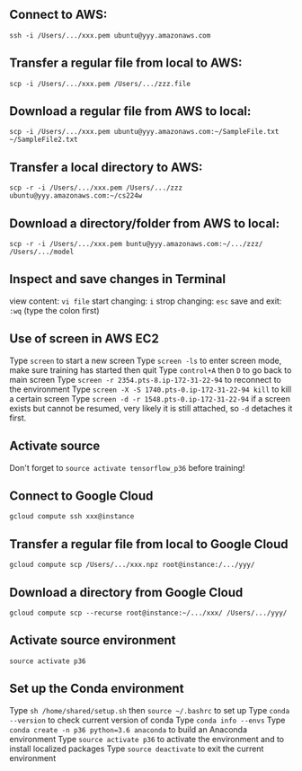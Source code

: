 ## Connect to AWS:
`ssh -i /Users/.../xxx.pem ubuntu@yyy.amazonaws.com`

## Transfer a regular file from local to AWS:
`scp -i /Users/.../xxx.pem /Users/.../zzz.file`

## Download a regular file from AWS to local:
`scp -i /Users/.../xxx.pem ubuntu@yyy.amazonaws.com:~/SampleFile.txt ~/SampleFile2.txt`

## Transfer a local directory to AWS:
`scp -r -i /Users/.../xxx.pem /Users/.../zzz ubuntu@yyy.amazonaws.com:~/cs224w`

## Download a directory/folder from AWS to local:
`scp -r -i /Users/.../xxx.pem buntu@yyy.amazonaws.com:~/.../zzz/ /Users/.../model`

## Inspect and save changes in Terminal
view content: `vi file`
start changing: `i`
strop changing: `esc`
save and exit: `:wq` (type the colon first)

## Use of screen in AWS EC2
Type `screen` to start a new screen
Type `screen -ls` to enter screen mode, make sure training has started then quit
Type `control+A` then `D` to go back to main screen
Type `screen -r 2354.pts-8.ip-172-31-22-94`  to reconnect to the environment
Type `screen -X -S 1740.pts-0.ip-172-31-22-94 kill` to kill a certain screen
Type `screen -d -r 1548.pts-0.ip-172-31-22-94` if a screen exists but cannot be resumed, very likely it is still attached, so `-d` detaches it first.

## Activate source
Don't forget to `source activate tensorflow_p36` before training!

## Connect to Google Cloud
`gcloud compute ssh xxx@instance`

## Transfer a regular file from local to Google Cloud
`gcloud compute scp /Users/.../xxx.npz root@instance:/.../yyy/`

## Download a directory from Google Cloud

`gcloud compute scp --recurse root@instance:~/.../xxx/ /Users/.../yyy/`

## Activate source environment
`source activate p36`

## Set up the Conda environment

Type `sh /home/shared/setup.sh` then `source ~/.bashrc` to set up
Type `conda --version` to check current version of conda
Type `conda info --envs`
Type `conda create -n p36 python=3.6 anaconda` to build an Anaconda environment
Type `source activate p36` to activate the environment and to install localized packages
Type `source deactivate` to exit the current environment
